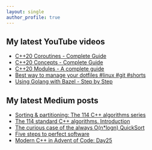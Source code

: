```yaml
---
layout: single
author_profile: true
---
```


## My latest YouTube videos

<!--START_SECTION:youtube-->
* [C++20 Coroutines - Complete Guide](https:&#x2F;&#x2F;www.youtube.com&#x2F;watch?v&#x3D;w-dmOHhBX9o)
* [C++20 Concepts  - Complete Guide](https:&#x2F;&#x2F;www.youtube.com&#x2F;watch?v&#x3D;1So7onMFxJM)
* [C++20 Modules - A complete guide](https:&#x2F;&#x2F;www.youtube.com&#x2F;watch?v&#x3D;WRCwciJ5MTE)
* [Best way to manage your dotfiles #linux #git #shorts](https:&#x2F;&#x2F;www.youtube.com&#x2F;watch?v&#x3D;LHrB4TcU1JM)
* [Using Golang with Bazel - Step by Step](https:&#x2F;&#x2F;www.youtube.com&#x2F;watch?v&#x3D;mXLrk0ipwz4)
<!--END_SECTION:youtube-->

## My latest Medium posts

<!--START_SECTION:medium-->
* [Sorting &amp; partitioning: The 114 C++ algorithms series](https:&#x2F;&#x2F;itnext.io&#x2F;sorting-partitioning-the-114-c-algorithms-series-6503ad41cede?source&#x3D;rss-1e1de1006a93------2)
* [The 114 standard C++ algorithms. Introduction](https:&#x2F;&#x2F;itnext.io&#x2F;the-114-standard-c-algorithms-introduction-2a75a2df4300?source&#x3D;rss-1e1de1006a93------2)
* [The curious case of the always O(n*logn) QuickSort](https:&#x2F;&#x2F;itnext.io&#x2F;the-curious-case-of-the-always-o-n-logn-quicksort-603b56230e6?source&#x3D;rss-1e1de1006a93------2)
* [Five steps to perfect software](https:&#x2F;&#x2F;itnext.io&#x2F;five-steps-to-perfect-software-cfd4bd58a91b?source&#x3D;rss-1e1de1006a93------2)
* [Modern C++ in Advent of Code: Day25](https:&#x2F;&#x2F;itnext.io&#x2F;modern-c-in-advent-of-code-day25-29630dd6b5d9?source&#x3D;rss-1e1de1006a93------2)
<!--END_SECTION:medium-->